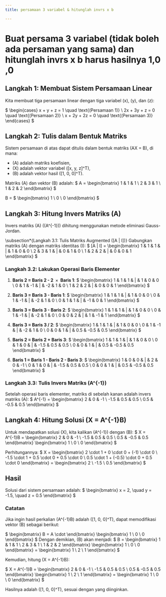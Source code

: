 ```yaml
---
title: persamaan 3 variabel & hitunglah invrs x b 

---
```


# Buat persama 3 variabel (tidak boleh ada persaman yang sama) dan hitunglah invrs x b harus hasilnya 1,0 ,0

## Langkah 1: Membuat Sistem Persamaan Linear
Kita membuat tiga persamaan linear dengan tiga variabel \(x\), \(y\), dan \(z\):

$
\begin{cases}
x + y + z = 1 \quad \text{(Persamaan 1)} \\
2x + 3y + z = 0 \quad \text{(Persamaan 2)} \\
x + 2y + 2z = 0 \quad \text{(Persamaan 3)}
\end{cases}
$

## Langkah 2: Tulis dalam Bentuk Matriks
Sistem persamaan di atas dapat ditulis dalam bentuk matriks \(AX = B\), di mana:
- \(A\) adalah matriks koefisien,
- \(X\) adalah vektor variabel \([x, y, z]^T\),
- \(B\) adalah vektor hasil \([1, 0, 0]^T\).

Matriks \(A\) dan vektor \(B\) adalah:
$
A = \begin{bmatrix}
1 & 1 & 1 \\
2 & 3 & 1 \\
1 & 2 & 2
\end{bmatrix}
$

B = 
$
\begin{bmatrix}
1 \\
0 \\
0
\end{bmatrix}
$

## Langkah 3: Hitung Invers Matriks \(A\)
Invers matriks \(A\) (\(A^{-1}\)) dihitung menggunakan metode eliminasi Gauss-Jordan.

\subsection*{Langkah 3.1: Tulis Matriks Augmented \([A | I]\)}
Gabungkan matriks \(A\) dengan matriks identitas \(I\):
$
[A | I] = \begin{bmatrix}
1 & 1 & 1 & | & 1 & 0 & 0 \\
2 & 3 & 1 & | & 0 & 1 & 0 \\
1 & 2 & 2 & | & 0 & 0 & 1
\end{bmatrix}
$

### Langkah 3.2: Lakukan Operasi Baris Elementer
1. $\textbf{Baris 2 = Baris 2 - 2 \(\times\) Baris 1}:$
   $
   \begin{bmatrix}
   1 & 1 & 1 & | & 1 & 0 & 0 \\
   0 & 1 & -1 & | & -2 & 1 & 0 \\
   1 & 2 & 2 & | & 0 & 0 & 1
   \end{bmatrix}
   $

2. $\textbf{Baris 3 = Baris 3 - Baris 1}:$
   $
   \begin{bmatrix}
   1 & 1 & 1 & | & 1 & 0 & 0 \\
   0 & 1 & -1 & | & -2 & 1 & 0 \\
   0 & 1 & 1 & | & -1 & 0 & 1
   \end{bmatrix}
   $

3. $\textbf{Baris 3 = Baris 3 - Baris 2}:$
   $
   \begin{bmatrix}
   1 & 1 & 1 & | & 1 & 0 & 0 \\
   0 & 1 & -1 & | & -2 & 1 & 0 \\
   0 & 0 & 2 & | & 1 & -1 & 1
   \end{bmatrix}
   $

4. $\textbf{Baris 3 = Baris 3 / 2}:$
   $
   \begin{bmatrix}
   1 & 1 & 1 & | & 1 & 0 & 0 \\
   0 & 1 & -1 & | & -2 & 1 & 0 \\
   0 & 0 & 1 & | & 0.5 & -0.5 & 0.5
   \end{bmatrix}
   $

5. $\textbf{Baris 2 = Baris 2 + Baris 3}:$
   $
   \begin{bmatrix}
   1 & 1 & 1 & | & 1 & 0 & 0 \\
   0 & 1 & 0 & | & -1.5 & 0.5 & 0.5 \\
   0 & 0 & 1 & | & 0.5 & -0.5 & 0.5
   \end{bmatrix}
   $

6. $\textbf{Baris 1 = Baris 1 - Baris 2 - Baris 3}:$
   $
   \begin{bmatrix}
   1 & 0 & 0 & | & 2 & 0 & -1 \\
   0 & 1 & 0 & | & -1.5 & 0.5 & 0.5 \\
   0 & 0 & 1 & | & 0.5 & -0.5 & 0.5
   \end{bmatrix}
   $

### Langkah 3.3: Tulis Invers Matriks \(A^{-1}\)
Setelah operasi baris elementer, matriks di sebelah kanan adalah invers matriks \(A\):
$
A^{-1} = \begin{bmatrix}
2 & 0 & -1 \\
-1.5 & 0.5 & 0.5 \\
0.5 & -0.5 & 0.5
\end{bmatrix}
$

## Langkah 4: Hitung Solusi \(X = A^{-1}B\)
Untuk mendapatkan solusi \(X\), kita kalikan \(A^{-1}\) dengan \(B\):
$
X = A^{-1}B = \begin{bmatrix}
2 & 0 & -1 \\
-1.5 & 0.5 & 0.5 \\
0.5 & -0.5 & 0.5
\end{bmatrix}
\begin{bmatrix}
1 \\
0 \\
0
\end{bmatrix}
$

Perhitungannya:
$
X = \begin{bmatrix}
2 \cdot 1 + 0 \cdot 0 + (-1) \cdot 0 \\
-1.5 \cdot 1 + 0.5 \cdot 0 + 0.5 \cdot 0 \\
0.5 \cdot 1 + (-0.5) \cdot 0 + 0.5 \cdot 0
\end{bmatrix}
= \begin{bmatrix}
2 \\
-1.5 \\
0.5
\end{bmatrix}
$

## Hasil
Solusi dari sistem persamaan adalah:
$
\begin{bmatrix}
x = 2, \quad y = -1.5, \quad z = 0.5
\end{bmatrix}
$

### Catatan
Jika ingin hasil perkalian \(A^{-1}B\) adalah \([1, 0, 0]^T\), dapat memodifikasi vektor \(B\) sebagai berikut:

$
\begin{bmatrix} B = A \cdot \end{bmatrix}
\begin{bmatrix}
1 \\
0 \\
0
\end{bmatrix}
$
Dengan demikian, \(B\) akan menjadi:
$
B = \begin{bmatrix}
1 & 1 & 1 \\
2 & 3 & 1 \\
1 & 2 & 2
\end{bmatrix}
\begin{bmatrix}
1 \\
0 \\
0
\end{bmatrix}
= \begin{bmatrix}
1 \\
2 \\
1
\end{bmatrix}
$


Kemudian, hitung \(X = A^{-1}B\):

$
X = A^{-1}B = \begin{bmatrix}
2 & 0 & -1 \\
-1.5 & 0.5 & 0.5 \\
0.5 & -0.5 & 0.5
\end{bmatrix}
\begin{bmatrix}
1 \\
2 \\
1
\end{bmatrix}
= \begin{bmatrix}
1 \\
0 \\
0
\end{bmatrix}
$

Hasilnya adalah \([1, 0, 0]^T\), sesuai dengan yang diinginkan.

